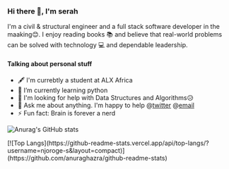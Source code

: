 ### Hi there 👋, I'm serah

I'm a  civil & structural engineer and a full stack software developer in the maaking😊. I enjoy reading books 📚 and  believe that real-world problems can be solved with technology 💻 and dependable leadership.

#### Talking about personal stuff
- 🖋 I'm currebtly a student at ALX Africa
- 🌱 I’m currently learning python
- 🤔 I'm looking for help with Data Structures and Algorithms😥
- 📧 Ask me about anything. I'm happy to help @[twitter](https://twitter.com/Snjoroge1) @[email](https://gmail.com/sarahnjoroge2015@gmail.com)
- ⚡ Fun fact: Brain is forever a nerd


![Anurag's GitHub stats](https://github-readme-stats.vercel.app/api?username=njoroge-s&show_icons=true&theme=radical)
</p = right>
[![Top Langs](https://github-readme-stats.vercel.app/api/top-langs/?username=njoroge-s&layout=compact)](https://github.com/anuraghazra/github-readme-stats)
